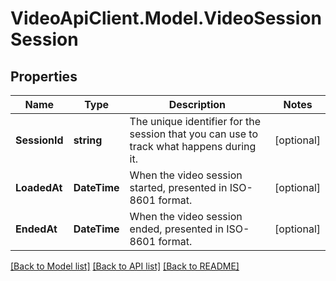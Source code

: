 # VideoApiClient.Model.VideoSessionSession

## Properties

Name | Type | Description | Notes
------------ | ------------- | ------------- | -------------
**SessionId** | **string** | The unique identifier for the session that you can use to track what happens during it. | [optional] 
**LoadedAt** | **DateTime** | When the video session started, presented in ISO-8601 format. | [optional] 
**EndedAt** | **DateTime** | When the video session ended, presented in ISO-8601 format. | [optional] 

[[Back to Model list]](../README.md#documentation-for-models) [[Back to API list]](../README.md#documentation-for-api-endpoints) [[Back to README]](../README.md)

